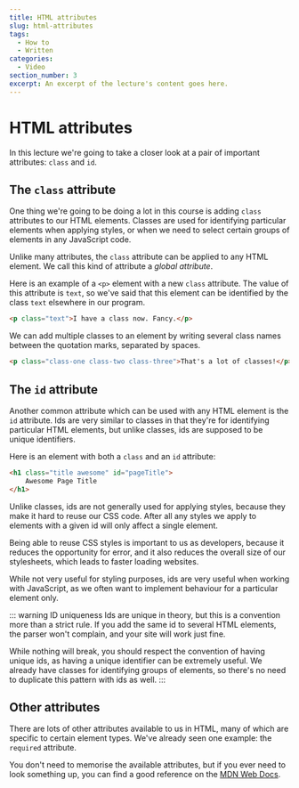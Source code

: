 ```yaml
---
title: HTML attributes
slug: html-attributes
tags:
  - How to
  - Written
categories:
  - Video
section_number: 3
excerpt: An excerpt of the lecture's content goes here.
---
```


# HTML attributes

In this lecture we're going to take a closer look at a pair of important attributes: `class` and `id`.

## The `class` attribute

One thing we're going to be doing a lot in this course is adding `class` attributes to our HTML elements. Classes are used for identifying particular elements when applying styles, or when we need to select certain groups of elements in any JavaScript code.

Unlike many attributes, the `class` attribute can be applied to any HTML element. We call this kind of attribute a *global attribute*.

Here is an example of a `<p>` element with a new `class` attribute. The value of this attribute is `text`, so we've said that this element can be identified by the class `text` elsewhere in our program.

```html
<p class="text">I have a class now. Fancy.</p>
```

We can add multiple classes to an element by writing several class names between the quotation marks, separated by spaces.

```html
<p class="class-one class-two class-three">That's a lot of classes!</p>
```

## The `id` attribute

Another common attribute which can be used with any HTML element is the `id` attribute. Ids are very similar to classes in that they're for identifying particular HTML elements, but unlike classes, ids are supposed to be unique identifiers.

Here is an element with both a `class` and an `id` attribute:

```html
<h1 class="title awesome" id="pageTitle">
    Awesome Page Title
</h1>
```

Unlike classes, ids are not generally used for applying styles, because they make it hard to reuse our CSS code. After all any styles we apply to elements with a given id will only affect a single element.

Being able to reuse CSS styles is important to us as developers, because it reduces the opportunity for error, and it also reduces the overall size of our stylesheets, which leads to faster loading websites.

While not very useful for styling purposes, ids are very useful when working with JavaScript, as we often want to implement behaviour for a particular element only.

::: warning ID uniqueness
Ids are unique in theory, but this is a convention more than a strict rule. If you add the same id to several HTML elements, the parser won't complain, and your site will work just fine.

While nothing will break, you should respect the convention of having unique ids, as having a unique identifier can be extremely useful. We already have classes for identifying groups of elements, so there's no need to duplicate this pattern with ids as well.
:::

## Other attributes

There are lots of other attributes available to us in HTML, many of which are specific to certain element types. We've already seen one example: the `required` attribute.

You don't need to memorise the available attributes, but if you ever need to look something up, you can find a good reference on the [MDN Web Docs](https://developer.mozilla.org/en-US/docs/Web/HTML/Attributes).
